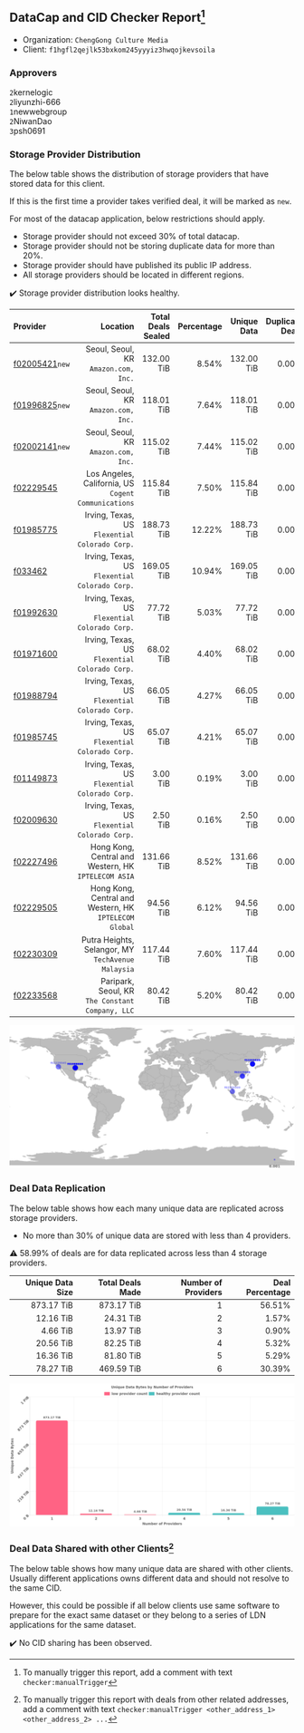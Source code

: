 ## DataCap and CID Checker Report[^1]
 - Organization: `ChengGong Culture Media`
 - Client: `f1hgfl2qejlk53bxkom245yyyiz3hwqojkevsoila`
### Approvers
`2`kernelogic<br/>`2`liyunzhi-666<br/>`1`newwebgroup<br/>`2`NiwanDao<br/>`3`psh0691

### Storage Provider Distribution
The below table shows the distribution of storage providers that have stored data for this client.

If this is the first time a provider takes verified deal, it will be marked as `new`.

For most of the datacap application, below restrictions should apply.
 - Storage provider should not exceed 30% of total datacap.
 - Storage provider should not be storing duplicate data for more than 20%.
 - Storage provider should have published its public IP address.
 - All storage providers should be located in different regions.

✔️ Storage provider distribution looks healthy.

| Provider                                                    |                                                  Location | Total Deals Sealed | Percentage | Unique Data | Duplicate Deals |
| :---------------------------------------------------------- | --------------------------------------------------------: | -----------------: | ---------: | ----------: | --------------: |
| [f02005421](https://filfox.info/en/address/f02005421)`new`  |                   Seoul, Seoul, KR<br/>`Amazon.com, Inc.` |         132.00 TiB |      8.54% |  132.00 TiB |           0.00% |
| [f01996825](https://filfox.info/en/address/f01996825)`new`  |                   Seoul, Seoul, KR<br/>`Amazon.com, Inc.` |         118.01 TiB |      7.64% |  118.01 TiB |           0.00% |
| [f02002141](https://filfox.info/en/address/f02002141)`new`  |                   Seoul, Seoul, KR<br/>`Amazon.com, Inc.` |         115.02 TiB |      7.44% |  115.02 TiB |           0.00% |
| [f02229545](https://filfox.info/en/address/f02229545)       |   Los Angeles, California, US<br/>`Cogent Communications` |         115.84 TiB |      7.50% |  115.84 TiB |           0.00% |
| [f01985775](https://filfox.info/en/address/f01985775)       |         Irving, Texas, US<br/>`Flexential Colorado Corp.` |         188.73 TiB |     12.22% |  188.73 TiB |           0.00% |
| [f033462](https://filfox.info/en/address/f033462)           |         Irving, Texas, US<br/>`Flexential Colorado Corp.` |         169.05 TiB |     10.94% |  169.05 TiB |           0.00% |
| [f01992630](https://filfox.info/en/address/f01992630)       |         Irving, Texas, US<br/>`Flexential Colorado Corp.` |          77.72 TiB |      5.03% |   77.72 TiB |           0.00% |
| [f01971600](https://filfox.info/en/address/f01971600)       |         Irving, Texas, US<br/>`Flexential Colorado Corp.` |          68.02 TiB |      4.40% |   68.02 TiB |           0.00% |
| [f01988794](https://filfox.info/en/address/f01988794)       |         Irving, Texas, US<br/>`Flexential Colorado Corp.` |          66.05 TiB |      4.27% |   66.05 TiB |           0.00% |
| [f01985745](https://filfox.info/en/address/f01985745)       |         Irving, Texas, US<br/>`Flexential Colorado Corp.` |          65.07 TiB |      4.21% |   65.07 TiB |           0.00% |
| [f01149873](https://filfox.info/en/address/f01149873)       |         Irving, Texas, US<br/>`Flexential Colorado Corp.` |           3.00 TiB |      0.19% |    3.00 TiB |           0.00% |
| [f02009630](https://filfox.info/en/address/f02009630)       |         Irving, Texas, US<br/>`Flexential Colorado Corp.` |           2.50 TiB |      0.16% |    2.50 TiB |           0.00% |
| [f02227496](https://filfox.info/en/address/f02227496)       |   Hong Kong, Central and Western, HK<br/>`IPTELECOM ASIA` |         131.66 TiB |      8.52% |  131.66 TiB |           0.00% |
| [f02229505](https://filfox.info/en/address/f02229505)       | Hong Kong, Central and Western, HK<br/>`IPTELECOM Global` |          94.56 TiB |      6.12% |   94.56 TiB |           0.00% |
| [f02230309](https://filfox.info/en/address/f02230309)       |     Putra Heights, Selangor, MY<br/>`TechAvenue Malaysia` |         117.44 TiB |      7.60% |  117.44 TiB |           0.00% |
| [f02233568](https://filfox.info/en/address/f02233568)       |       Paripark, Seoul, KR<br/>`The Constant Company, LLC` |          80.42 TiB |      5.20% |   80.42 TiB |           0.00% |

<img src="https://raw.githubusercontent.com/data-preservation-programs/filplus-checker-assets/main/filecoin-project/filecoin-plus-large-datasets/issues/802/1688998525156.png"/>

### Deal Data Replication
The below table shows how each many unique data are replicated across storage providers.

- No more than 30% of unique data are stored with less than 4 providers.

⚠️ 58.99% of deals are for data replicated across less than 4 storage providers.

| Unique Data Size | Total Deals Made | Number of Providers | Deal Percentage |
| ---------------: | ---------------: | ------------------: | --------------: |
|       873.17 TiB |       873.17 TiB |                   1 |          56.51% |
|        12.16 TiB |        24.31 TiB |                   2 |           1.57% |
|         4.66 TiB |        13.97 TiB |                   3 |           0.90% |
|        20.56 TiB |        82.25 TiB |                   4 |           5.32% |
|        16.36 TiB |        81.80 TiB |                   5 |           5.29% |
|        78.27 TiB |       469.59 TiB |                   6 |          30.39% |

<img src="https://raw.githubusercontent.com/data-preservation-programs/filplus-checker-assets/main/filecoin-project/filecoin-plus-large-datasets/issues/802/1688998525886.png"/>

### Deal Data Shared with other Clients[^3]
The below table shows how many unique data are shared with other clients.
Usually different applications owns different data and should not resolve to the same CID.

However, this could be possible if all below clients use same software to prepare for the exact same dataset or they belong to a series of LDN applications for the same dataset.

✔️ No CID sharing has been observed.

[^1]: To manually trigger this report, add a comment with text `checker:manualTrigger`

[^2]: Deals from those addresses are combined into this report as they are specified with `checker:manualTrigger`

[^3]: To manually trigger this report with deals from other related addresses, add a comment with text `checker:manualTrigger <other_address_1> <other_address_2> ...`
